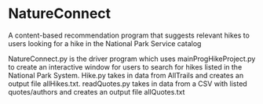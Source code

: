 # NatureConnect
A content-based recommendation program that suggests relevant hikes to users looking for a hike in the National Park Service catalog

NatureConnect.py is the driver program which uses mainProgHikeProject.py to create an interactive window for users to search for hikes listed in the National Park
System. 
Hike.py takes in data from AllTrails and creates an output file allHikes.txt. 
readQuotes.py takes in data from a CSV with listed quotes/authors and creates an output file allQuotes.txt
